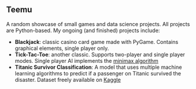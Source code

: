 ## Teemu

A random showcase of small games and data science projects. All projects are Python-based. My ongoing (and finished) projects include:

- **Blackjack**: classic casino card game made with PyGame. Contains graphical elements, single player only.
-  **Tick-Tac-Toe**: another classic. Supports two-player and single player modes. Single player AI implements the [minimax algorithm](https://en.wikipedia.org/wiki/Minimax)
-  **Titanic Survivor Classification**: A model that uses multiple machine learning algorithms to predict if a passenger on Titanic survived the disaster. Dataset freely available on [Kaggle](https://www.kaggle.com/competitions/titanic)
